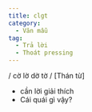 ```yaml
---
title: clgt
category:
  - Văn mẫu
tag:
  - Trả lời
  - Thoát pressing
---
```

/ cờ lờ dờ tờ /
[Thán từ]
- cần lời giải thích
- Cái quái gì vậy?